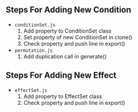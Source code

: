 ## Steps For Adding New Condition

- `conditionSet.js`
	1. Add property to ConditionSet class
	1. Set property of new ConditionSet in clone()
	1. Check property and push line in export()
- `permutation.js`
	1. Add duplication call in generate()

## Steps For Adding New Effect

- `effectSet.js`
	1. Add property to EffectSet class
	1. Check property and push line in export()
